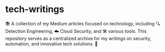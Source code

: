 # tech-writings
📚 A collection of my Medium articles focused on technology, including 🔍 Detection Engineering, ☁️ Cloud Security, and 🛠️ various tools. This repository serves as a centralized archive for my writings on security, automation, and innovative tech solutions. 🚀
